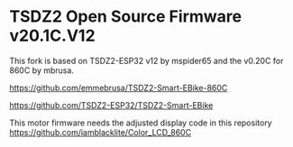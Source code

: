 # TSDZ2 Open Source Firmware v20.1C.V12

This fork is based on TSDZ2-ESP32 v12 by mspider65 and the v0.20C for 860C by mbrusa. 

https://github.com/emmebrusa/TSDZ2-Smart-EBike-860C

https://github.com/TSDZ2-ESP32/TSDZ2-Smart-EBike

This motor firmware needs the adjusted display code in this repository
https://github.com/iamblacklite/Color_LCD_860C


